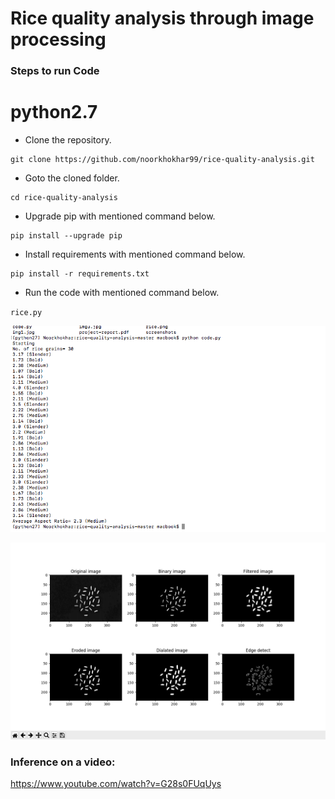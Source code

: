 # Rice quality analysis through image processing
### Steps to run Code

# python2.7 

- Clone the repository.
```
git clone https://github.com/noorkhokhar99/rice-quality-analysis.git
```
- Goto the cloned folder.
```
cd rice-quality-analysis

```
- Upgrade pip with mentioned command below.
```
pip install --upgrade pip
```
- Install requirements with mentioned command below.
```
pip install -r requirements.txt
```
- Run the code with mentioned command below.

`rice.py`

 


<p align="center">
<img src="https://github.com/noorkhokhar99/rice-quality-analysis/blob/main/screenshots/terminal.png">
</p>


<img src="https://github.com/noorkhokhar99/rice-quality-analysis/blob/main/screenshots/images.png">




### Inference on a video:
https://www.youtube.com/watch?v=G28s0FUqUys
